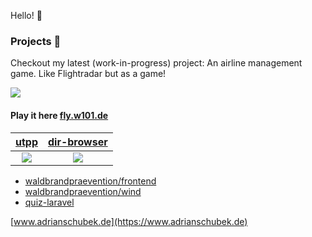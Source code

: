 
Hello! 👋
### Projects 🚀
<!-- - [Quiz](https://quiz.adriansoftware.de/) *Backend:* **Laravel**. *Frontend:* **Alpine.js** + **Bulma** (CSS).
  <details>
    <summary>Screenshots</summary>
  
    ![image](https://user-images.githubusercontent.com/19362349/201469744-77ede9af-245b-4a03-bfb4-b5c5e82ff8f1.png)
  
  </details> -->
Checkout my latest (work-in-progress) project: An airline management game. Like Flightradar but as a game!

[![](https://github.com/adrianschubek/adrianschubek/assets/19362349/c5adc8e1-8546-40dd-a8c5-c504aaa24020)](https://fly.w101.de)

#### Play it here [fly.w101.de](https://fly.w101.de)

[utpp](https://utpp.adriansoftware.de)|[dir-browser](https://dir.adriansoftware.de)|
:---:|:---:
[![](https://github.com/adrianschubek/utpp/blob/main/utpp.png)](https://utpp.adriansoftware.de) | [![](https://user-images.githubusercontent.com/19362349/235147277-d57df505-33b8-4127-a3b9-abf6ad10633d.png)](https://dir.adriansoftware.de)

- [waldbrandpraevention/frontend](https://github.com/waldbrandpraevention/frontend)
- [waldbrandpraevention/wind](https://github.com/waldbrandpraevention/wind)
- [quiz-laravel](https://github.com/adrianschubek/quiz-laravel)

[www.adrianschubek.de](https://www.adrianschubek.de)
